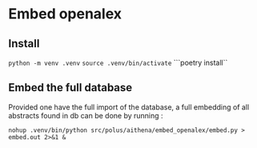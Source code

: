# Embed openalex

## Install

```python -m venv .venv```
```source .venv/bin/activate```
```poetry install``

## Embed the full database

Provided one have the full import of the database, a full embedding of all abstracts found in db can be done by running :

```nohup .venv/bin/python src/polus/aithena/embed_openalex/embed.py > embed.out 2>&1 &```